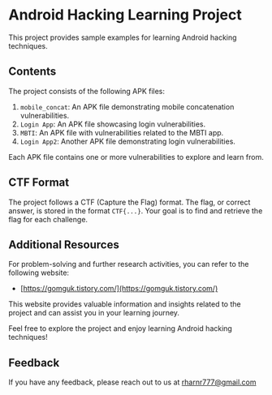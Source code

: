 # Android Hacking Learning Project

This project provides sample examples for learning Android hacking techniques.

## Contents

The project consists of the following APK files:

1. `mobile_concat`: An APK file demonstrating mobile concatenation vulnerabilities.
2. `Login App`: An APK file showcasing login vulnerabilities.
3. `MBTI`: An APK file with vulnerabilities related to the MBTI app.
4. `Login App2`: Another APK file demonstrating login vulnerabilities.

Each APK file contains one or more vulnerabilities to explore and learn from.

## CTF Format

The project follows a CTF (Capture the Flag) format. The flag, or correct answer, is stored in the format `CTF{...}`. Your goal is to find and retrieve the flag for each challenge.

## Additional Resources

For problem-solving and further research activities, you can refer to the following website:

- [https://gomguk.tistory.com/](https://gomguk.tistory.com/)

This website provides valuable information and insights related to the project and can assist you in your learning journey.

Feel free to explore the project and enjoy learning Android hacking techniques!


## Feedback

If you have any feedback, please reach out to us at rharnr777@gmail.com

